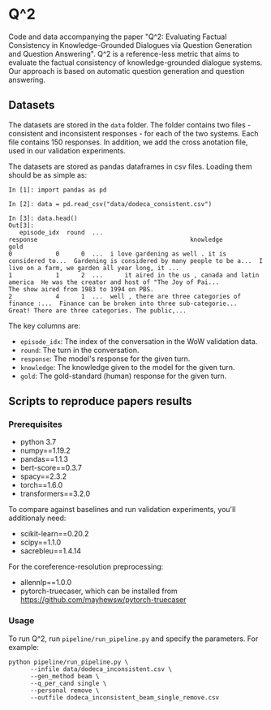 # Q^2

Code and data accompanying the paper "Q^2: Evaluating Factual Consistency in Knowledge-Grounded Dialogues via Question Generation and Question Answering".
Q^2 is a reference-less metric that aims to evaluate the factual consistency of knowledge-grounded dialogue systems.
Our approach is based on automatic question generation and question answering.

## Datasets

The datasets are stored in the `data` folder. 
The folder contains two files - consistent and inconsistent responses - for each of the two systems. Each file contains 150 responses.
In addition, we add the cross anotation file, used in our validation experiments.

The datasets are stored as pandas dataframes in csv files. Loading them should be as simple as:

```
In [1]: import pandas as pd

In [2]: data = pd.read_csv("data/dodeca_consistent.csv")

In [3]: data.head()
Out[3]:
   episode_idx  round  ...                                           response                                          knowledge                                               gold
0            0      0  ...  i love gardening as well . it is considered to...  Gardening is considered by many people to be a...  I live on a farm, we garden all year long, it ...
1            1      2  ...      it aired in the us , canada and latin america  He was the creator and host of "The Joy of Pai...           The show aired from 1983 to 1994 on PBS.
2            4      1  ...  well , there are three categories of finance :...  Finance can be broken into three sub-categorie...  Great! There are three categories. The public,...

```

The key columns are:
- `episode_idx`: The index of the conversation in the WoW validation data.
- `round`: The turn in the conversation.
- `response`: The model's response for the given turn.
- `knowledge`: The knowledge given to the model for the given turn.
- `gold`: The gold-standard (human) response for the given turn.

## Scripts to reproduce papers results

### Prerequisites
* python 3.7
* numpy==1.19.2
* pandas==1.1.3
* bert-score==0.3.7
* spacy==2.3.2
* torch==1.6.0
* transformers==3.2.0

To compare against baselines and run validation experiments, you'll additionaly need:
* scikit-learn==0.20.2
* scipy==1.1.0
* sacrebleu==1.4.14

For the coreference-resolution preprocessing:
* allennlp==1.0.0
* pytorch-truecaser, which can be installed from https://github.com/mayhewsw/pytorch-truecaser


### Usage
To run Q^2, run `pipeline/run_pipeline.py` and specify the parameters. 
For example:
```
python pipeline/run_pipeline.py \
      --infile data/dodeca_inconsistent.csv \
      --gen_method beam \
      --q_per_cand single \
      --personal remove \
      --outfile dodeca_inconsistent_beam_single_remove.csv
```

